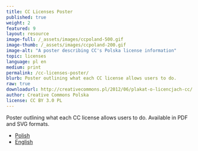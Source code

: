 ```yaml
---
title: CC Licenses Poster
published: true
weight: 2
featured: 9
layout: resource
image-full: /_assets/images/ccpoland-500.gif
image-thumb: /_assets/images/ccpoland-200.gif
image-alt: "A poster describing CC's Polska license information"
topic: licenses
language: pl en
medium: print
permalink: /cc-licenses-poster/
blurb: Poster outlining what each CC license allows users to do.
raw: true
downloadurl: http://creativecommons.pl/2012/06/plakat-o-licencjach-cc/
author: Creative Commons Polska
license: CC BY 3.0 PL
---
```


Poster outlining what each CC license allows users to do. Available in PDF and SVG formats.

- [Polish](http://creativecommons.pl/2012/06/plakat-o-licencjach-cc/)
- [English](http://creativecommons.pl/2012/06/open-poster-about-cc-licenses/)

